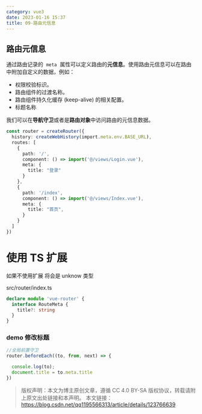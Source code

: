 ```yaml
---
category: vue3
date: 2023-01-16 15:37
title: 09-路由元信息
---
```


## 路由元信息

通过路由记录的  `meta`  属性可以定义路由的**元信息**。使用路由元信息可以在路由中附加自定义的数据，例如：

- 权限校验标识。
- 路由组件的过渡名称。
- 路由组件持久化缓存 (keep-alive) 的相关配置。
- 标题名称



我们可以在**导航守卫**或者是**路由对象**中访问路由的元信息数据。

```ts
const router = createRouter({
  history: createWebHistory(import.meta.env.BASE_URL),
  routes: [
    {
      path: '/',
      component: () => import('@/views/Login.vue'),
      meta: {
        title: "登录"
      }
    },
    {
      path: '/index',
      component: () => import('@/views/Index.vue'),
      meta: {
        title: "首页",
      }
    }
  ]
})
```

# 使用 TS 扩展

如果不使用扩展 将会是 unknow 类型

src/router/index.ts
```typescript
declare module 'vue-router' {
  interface RouteMeta {
    title?: string
  }
}
```

### demo 修改标题
```ts
//全局前置守卫
router.beforeEach((to, from, next) => {

  console.log(to);
  document.title = to.meta.title
})
```

> 版权声明：本文为博主原创文章，遵循 CC 4.0 BY-SA 版权协议，转载请附上原文出处链接和本声明。
> 本文链接：https://blog.csdn.net/qq1195566313/article/details/123766639